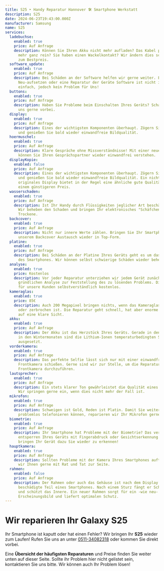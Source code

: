 ```yaml
---
title: S25 ‣ Handy Reparatur Hannover 🛠️ Smartphone Werkstatt
description: S25
date: 2024-06-23T19:43:00.000Z
manufacturer: Samsung
name: S25
services:
  ladebuchse:
    enabled: true
    price: Auf Anfrage
    description: Können Sie Ihren Akku nicht mehr aufladen? Das Kabel passt nicht
      mehr ganz rein? Sie haben einen Wackelkontakt? Wir ändern dies schnell und
      zum Bestpreis.
  software_update:
    enabled: true
    price: Auf Anfrage
    description: Bei Schäden an der Software helfen wir gerne weiter. Ein
      Neu-aufsetzen oder eine Reparatur der Geräte Software ist nicht immer
      einfach, jedoch kein Problem für Uns!
  buttons:
    enabled: true
    price: Auf Anfrage
    description: Haben Sie Probleme beim Einschalten Ihres Geräts? Schauen Sie bei
      uns gerne vorbei.
  display:
    enabled: true
    price: Auf Anfrage
    description: Eines der wichtigsten Komponenten überhaupt. Zögern Sie nicht lange
      und genießen Sie bald wieder einwandfreie Bildqualität.
  hoermuschel:
    enabled: true
    price: Auf Anfrage
    description: Klare Gespräche ohne Missverständnisse! Mit einer neuen Hörmuschel
      können Sie Ihren Gesprächspartner wieder einwandfrei verstehen.
  displayKopie:
    enabled: false
    price: Auf Anfrage
    description: Eines der wichtigsten Komponenten überhaupt. Zögern Sie nicht lange
      und genießen Sie bald wieder einwandfreie Bildqualität. Ein nicht
      originales Display bietet in der Regel eine ähnliche gute Qualität zu
      einem günstigeren Preis.
  wasserschaden:
    enabled: true
    price: Auf Anfrage
    description: Ist Ihr Handy durch Flüssigkeiten jeglicher Art beschädigt worden?
      Wir beheben den Schaden und bringen Ihr elektronisches "Schäfchen" ins
      Trockene.
  backcover:
    enabled: true
    price: Auf Anfrage
    description: Nicht nur innere Werte zählen. Bringen Sie Ihr Smartphone mit
      unserem Backcover Austausch wieder in Top-Form.
  platine:
    enabled: true
    price: Auf Anfrage
    description: Bei Schäden an der Platine Ihres Geräts geht es um das Herzstück
      des Smartphones. Wir können selbst schwierige Schäden wieder beheben!
  analyse:
    enabled: true
    price: Kostenlos
    description: Vor jeder Reparatur unterziehen wir jedem Gerät zunächst einer
      gründlichen Analyse zur Feststellung des zu lösenden Problems. Diese ist
      für unsere Kunden selbstverständlich kostenlos.
  kameraglas:
    enabled: true
    price: 85€
    description: Auch 200 Megapixel bringen nichts, wenn das Kameraglas zerkratzt
      oder zerbrochen ist. Die Reparatur geht schnell, hat aber enorme Effekte
      auf eine klare Sicht.
  akku:
    enabled: true
    price: Auf Anfrage
    description: Der Akku ist das Herzstück Ihres Geräts. Gerade in den Sommer- und
      in den Wintermonaten sind die Lithium-Ionen temperaturbedingten Strapazen
      ausgesetzt.
  vorderkamera:
    enabled: true
    price: Auf Anfrage
    description: Das perfekte Selfie lässt sich nur mit einer einwandfreien
      Frontkamera schießen. Gerne sind wir zur Stelle, um die Reparatur an Ihrer
      Frontkamera durchzuführen.
  lautsprecher:
    enabled: true
    price: Auf Anfrage
    description: Ein stets klarer Ton gewährleistet die Qualität eines Smartphones.
      Wir springen gerne ein, wenn dies nicht mehr der Fall ist.
  mikrofon:
    enabled: true
    price: Auf Anfrage
    description: Schweigen ist Gold, Reden ist Platin. Damit Sie weiterhin
      problemlos telefonieren können, reparieren wir Ihr Mikrofon gerne.
  biometrie:
    enabled: true
    price: Auf Anfrage
    description: Ihr Smartphone hat Probleme mit der Biometrie? Das verhindert das
      entsperren Ihres Geräts mit Fingerabdruck oder Gesichtserkennung. Wir
      bringen Ihr Gerät dazu Sie wieder zu erkennen!
  hauptkamera:
    enabled: true
    price: Auf Anfrage
    description: Sollten Probleme mit der Kamera Ihres Smartphones auftreten, stehen
      wir Ihnen gerne mit Rat und Tat zur Seite.
  rahmen:
    enabled: false
    price: Auf Anfrage
    description: Der Rahmen oder auch das Gehäuse ist nach dem Display das meist
      beschädigte Teil eines Smartphones. Nach einem Sturz fängt er Schäden ab
      und schützt das Innere. Ein neuer Rahmen sorgt für ein -wie neu-
      Erscheinungsbild und liefert optimalen Schutz.
---
```

# Wir reparieren Ihr Galaxy S25

Ihr Smartphone ist kaputt oder hat einen Fehler? Wir bringen Ihr **S25** wieder zum Laufen! Rufen Sie uns an unter [0511-34082318](tel:051134082318) oder kommen Sie direkt vorbei.

Eine **Übersicht der häufigsten Reparaturen** und Preise finden Sie weiter unten auf dieser Seite. Sollte ihr Problem hier nicht gelistet sein, kontaktieren Sie uns bitte. Wir können auch Ihr Problem lösen!
